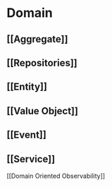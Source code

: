 # Domain
## [[Aggregate]]
## [[Repositories]]
## [[Entity]]
## [[Value Object]]
## [[Event]]
## [[Service]]

[[Domain Oriented Observability]] 